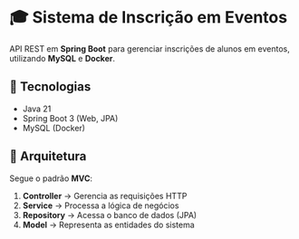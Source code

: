 # 🎓 Sistema de Inscrição em Eventos

API REST em **Spring Boot** para gerenciar inscrições de alunos em eventos, utilizando **MySQL** e **Docker**.

## 🚀 Tecnologias

- Java 21  
- Spring Boot 3 (Web, JPA)  
- MySQL (Docker)

## 📌 Arquitetura

Segue o padrão **MVC**:

1. **Controller** → Gerencia as requisições HTTP  
2. **Service** → Processa a lógica de negócios  
3. **Repository** → Acessa o banco de dados (JPA)  
4. **Model** → Representa as entidades do sistema  
